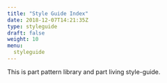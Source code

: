 ```yaml
---
title: "Style Guide Index"
date: 2018-12-07T14:21:35Z
type: styleguide
draft: false
weight: 10
menu:
  styleguide
---
```


This is part pattern library and part living style-guide.
